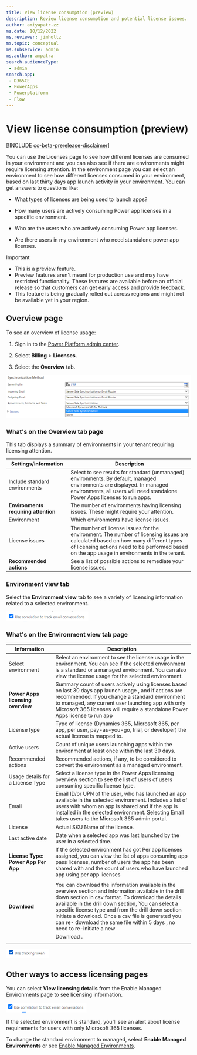 ```yaml
---
title: View license consumption (preview)
description: Review license consumption and potential license issues. 
author: amiyapatr-zz
ms.date: 10/12/2022
ms.reviewer: jimholtz
ms.topic: conceptual
ms.subservice: admin
ms.author: ampatra
search.audienceType: 
 - admin
search.app:
 - D365CE
 - PowerApps
 - Powerplatform
 - Flow
---
```


# View license consumption (preview)

<!-- fwlink: https://go.microsoft.com/fwlink/?linkid=2206011 -->

[!INCLUDE [cc-beta-prerelease-disclaimer](../includes/cc-beta-prerelease-disclaimer.md)]

You can use the Licenses page to see how different licenses are consumed in your environment and you can also see if there are environments might require licensing attention. In the environment page you can select an environment to see how different licenses consumed in your environment, based on last thirty days app launch activity in your environment. You can get answers to questions like:

-   What types of licenses are being used to launch apps?

-   How many users are actively consuming Power app licenses in a specific environment.

-   Who are the users who are actively consuming Power app licenses.

-   Are there users in my environment who need standalone power app licenses.

> [!IMPORTANT]
> - This is a preview feature.
> - Preview features aren't meant for production use and may have restricted functionality. These features are available before an official release so that customers can get early access and provide feedback.
> - This feature is being gradually rolled out across regions and might not be available yet in your region.

## Overview page

To see an overview of license usage:

1.  Sign in to the [<u>Power Platform admin center</u>](https://admin.powerplatform.microsoft.com/).

2.  Select **Billing** &gt; **Licenses**.

3.  Select the **Overview** tab.

![A screenshot of the Overview tab page ](media/image1.png)

### What's on the Overview tab page

This tab displays a summary of environments in your tenant requiring licensing attention.

| Settings/information          | Description        |
|--------------------------------------|------------------------------------------------------------|
| Include standard environments        | Select to see results for standard (unmanaged) environments. By default, managed environments are displayed. In managed environments, all users will need standalone Power Apps licenses to run apps.           |
| **Environments requiring attention** | The number of environments having licensing issues. These might require your attention.       |
| Environment                          | Which environments have license issues.               |
| License issues                       | The number of license issues for the environment. The number of licensing issues are calculated based on how many different types of licensing actions need to be performed based on the app usage in environments in the tenant. |
| **Recommended actions**              | See a list of possible actions to remediate your license issues.        |

### Environment view tab

Select the **Environment view** tab to see a variety of licensing information related to a selected environment.

![](media/image2.png)

### What's on the Environment view tab page

| Information                  | Description     |
|-------------------------------------|-------------------|
| Select environment                  | Select an environment to see the license usage in the environment. You can see if the selected environment is a standard or a managed environment. You can also view the license usage for the selected environment.        |
| **Power Apps licensing overview**   | Summary count of users actively using licenses based on last 30 days app launch usage , and if actions are recommended. If you change a standard environment to managed, any current user launching app with only Microsoft 365 licenses will require a standalone Power Apps license to run app     |
| License type                        | Type of license (Dynamics 365, Microsoft 365, per app, per user, pay-as-you-go, trial, or developer) the actual license is mapped to.       |
| Active users                        | Count of unique users launching apps within the environment at least once within the last 30 days.    |
| Recommended actions                 | Recommended actions, if any, to be considered to convert the environment as a managed environment.   |
| Usage details for a License Type    | Select a license type in the Power Apps licensing overview section to see the list of users of users consuming specific license type.                    |
| Email                               | Email ID/or UPN of the user, who has launched an app available in the selected environment. Includes a list of users with whom an app is shared and if the app is installed in the selected environment. Selecting Email takes users to the Microsoft 365 admin portal.     |
| License                             | Actual SKU Name of the license.     |
| Last active date                    | Date when a selected app was last launched by the user in a selected time.     |
| **License Type: Power App Per App** | If the selected environment has got Per app licenses assigned, you can view the list of apps consuming app pass licenses, number of users the app has been shared with and the count of users who have launched app using per app licenses     |
|                                     |                                              |
| **Download**                        | You can download the information available in the overview section and information available in the drill down section in csv format. To download the details available in the drill down section, You can select a specific license type and from the drill down section initiate a download. Once a csv file is generated you can re- download the same file within 5 days , no need to re-initiate a new |
|                                     | Download .             |
|                                     |                                                                                                                                                                                                                                                                                                                                                                                                             |

![Table Description automatically generated](media/image3.png)

## Other ways to access licensing pages

You can select **View licensing details** from the Enable Managed Environments page to see licensing information.

![Screenshot showing the View licensing details option on the Enable Managed Environments page ](media/image4.png)

If the selected environment is standard, you'll see an alert about license requirements for users with only Microsoft 365 licenses.

To change the standard environment to managed, select **Enable Managed Environments** or see [Enable Managed Environments](hmanaged-environment-enable.md).

